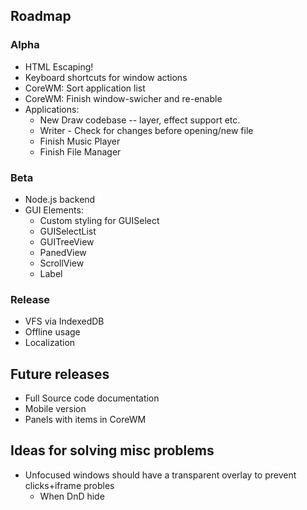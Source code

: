 
## Roadmap

### Alpha

* HTML Escaping!
* Keyboard shortcuts for window actions
* CoreWM: Sort application list
* CoreWM: Finish window-swicher and re-enable
* Applications:
  * New Draw codebase -- layer, effect support etc.
  * Writer - Check for changes before opening/new file
  * Finish Music Player
  * Finish File Manager

### Beta

* Node.js backend
* GUI Elements:
  * Custom styling for GUISelect
  * GUISelectList
  * GUITreeView
  * PanedView
  * ScrollView
  * Label

### Release

* VFS via IndexedDB
* Offline usage
* Localization

## Future releases
* Full Source code documentation
* Mobile version
* Panels with items in CoreWM

## Ideas for solving misc problems
* Unfocused windows should have a transparent overlay to prevent clicks+iframe probles
  * When DnD hide
